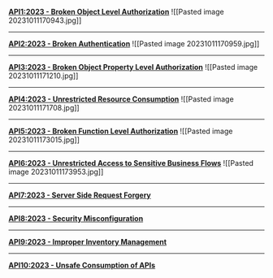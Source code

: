 **[API1:2023 - Broken Object Level Authorization](https://owasp.org/API-Security/editions/2023/en/0xa1-broken-object-level-authorization/)**
![[Pasted image 20231011170943.jpg]]
_______
**[API2:2023 - Broken Authentication](https://owasp.org/API-Security/editions/2023/en/0xa2-broken-authentication/)**
![[Pasted image 20231011170959.jpg]]
______
**[API3:2023 - Broken Object Property Level Authorization](https://owasp.org/API-Security/editions/2023/en/0xa3-broken-object-property-level-authorization/)**
![[Pasted image 20231011171210.jpg]]
______
**[API4:2023 - Unrestricted Resource Consumption](https://owasp.org/API-Security/editions/2023/en/0xa4-unrestricted-resource-consumption/)**
![[Pasted image 20231011171708.jpg]]
_____
**[API5:2023 - Broken Function Level Authorization](https://owasp.org/API-Security/editions/2023/en/0xa5-broken-function-level-authorization/)**
![[Pasted image 20231011173015.jpg]]
_____
**[API6:2023 - Unrestricted Access to Sensitive Business Flows](https://owasp.org/API-Security/editions/2023/en/0xa6-unrestricted-access-to-sensitive-business-flows/)**
![[Pasted image 20231011173953.jpg]]
______
**[API7:2023 - Server Side Request Forgery](https://owasp.org/API-Security/editions/2023/en/0xa7-server-side-request-forgery/)**

______
**[API8:2023 - Security Misconfiguration](https://owasp.org/API-Security/editions/2023/en/0xa8-security-misconfiguration/)**

______
**[API9:2023 - Improper Inventory Management](https://owasp.org/API-Security/editions/2023/en/0xa9-improper-inventory-management/)**

____
**[API10:2023 - Unsafe Consumption of APIs](https://owasp.org/API-Security/editions/2023/en/0xaa-unsafe-consumption-of-apis/)**

